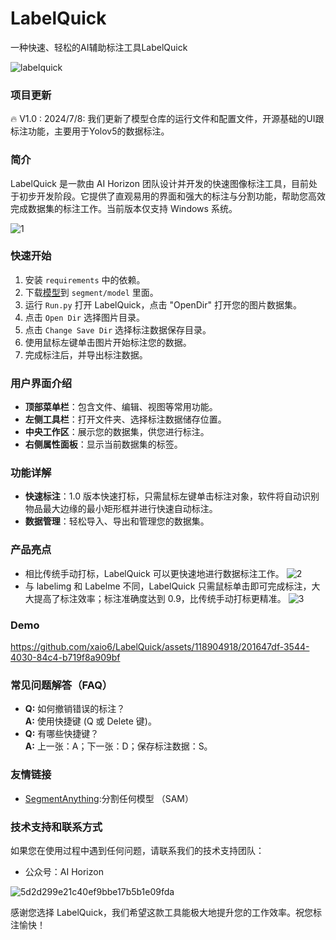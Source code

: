 # LabelQuick
一种快速、轻松的AI辅助标注工具LabelQuick

![labelquick](https://github.com/xaio6/LabelQuick/assets/118904918/144686bc-7b64-4cf6-bad9-fc389fd0817d)


### 项目更新
🔥 V1.0 : 2024/7/8: 我们更新了模型仓库的运行文件和配置文件，开源基础的UI跟标注功能，主要用于Yolov5的数据标注。

### 简介
LabelQuick 是一款由 AI Horizon 团队设计并开发的快速图像标注工具，目前处于初步开发阶段。它提供了直观易用的界面和强大的标注与分割功能，帮助您高效完成数据集的标注工作。当前版本仅支持 Windows 系统。

![1](https://github.com/xaio6/LabelQuick/assets/118904918/bd06d644-7dbf-4240-89e7-1b55c7a7679a)


### 快速开始
1. 安装 `requirements` 中的依赖。
2. 下载[模型](https://pan.baidu.com/s/16xAgfkCgpDHR9eo2xoUIaQ?pwd=AIHZ)到 `segment/model` 里面。
3. 运行 `Run.py` 打开 LabelQuick，点击 "OpenDir" 打开您的图片数据集。
4. 点击 `Open Dir` 选择图片目录。
5. 点击 `Change Save Dir` 选择标注数据保存目录。
6. 使用鼠标左键单击图片开始标注您的数据。
7. 完成标注后，并导出标注数据。

### 用户界面介绍
- **顶部菜单栏**：包含文件、编辑、视图等常用功能。
- **左侧工具栏**：打开文件夹、选择标注数据储存位置。
- **中央工作区**：展示您的数据集，供您进行标注。
- **右侧属性面板**：显示当前数据集的标签。



### 功能详解
- **快速标注**：1.0 版本快速打标，只需鼠标左键单击标注对象，软件将自动识别物品最大边缘的最小矩形框并进行快速自动标注。
- **数据管理**：轻松导入、导出和管理您的数据集。

### 产品亮点
- 相比传统手动打标，LabelQuick 可以更快速地进行数据标注工作。
![2](https://github.com/xaio6/LabelQuick/assets/118904918/07221533-0d99-485f-84c9-0e1dca4855b7)
- 与 labelimg 和 Labelme 不同，LabelQuick 只需鼠标单击即可完成标注，大大提高了标注效率；标注准确度达到 0.9，比传统手动打标更精准。
![3](https://github.com/xaio6/LabelQuick/assets/118904918/9e5b137d-8482-4315-965e-3c483f2fb38f)

### Demo


https://github.com/xaio6/LabelQuick/assets/118904918/201647df-3544-4030-84c4-b719f8a909bf



### 常见问题解答（FAQ）
- **Q:** 如何撤销错误的标注？  
  **A:** 使用快捷键 (Q 或 Delete 键)。
- **Q:** 有哪些快捷键？  
  **A:** 上一张：A；下一张：D；保存标注数据：S。

### 友情链接
- [SegmentAnything](https://github.com/facebookresearch/segment-anything):分割任何模型 （SAM）

### 技术支持和联系方式
如果您在使用过程中遇到任何问题，请联系我们的技术支持团队：
- 公众号：AI Horizon

![5d2d299e21c40ef9bbe17b5b1e09fda](https://github.com/xaio6/LabelQuick/assets/118904918/17e51083-3abc-4812-9d32-8819f85cb3be)




感谢您选择 LabelQuick，我们希望这款工具能极大地提升您的工作效率。祝您标注愉快！
